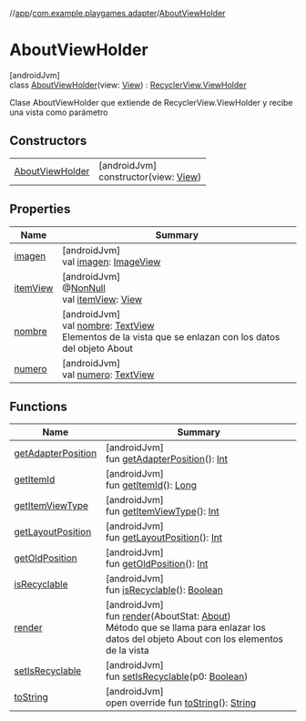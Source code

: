 //[app](../../../index.md)/[com.example.playgames.adapter](../index.md)/[AboutViewHolder](index.md)

# AboutViewHolder

[androidJvm]\
class [AboutViewHolder](index.md)(view: [View](https://developer.android.com/reference/kotlin/android/view/View.html)) : [RecyclerView.ViewHolder](https://developer.android.com/reference/kotlin/androidx/recyclerview/widget/RecyclerView.ViewHolder.html)

Clase AboutViewHolder que extiende de RecyclerView.ViewHolder y recibe una vista como parámetro

## Constructors

| | |
|---|---|
| [AboutViewHolder](-about-view-holder.md) | [androidJvm]<br>constructor(view: [View](https://developer.android.com/reference/kotlin/android/view/View.html)) |

## Properties

| Name | Summary |
|---|---|
| [imagen](imagen.md) | [androidJvm]<br>val [imagen](imagen.md): [ImageView](https://developer.android.com/reference/kotlin/android/widget/ImageView.html) |
| [itemView](../-genero-view-holder/index.md#29975211%2FProperties%2F-912451524) | [androidJvm]<br>@[NonNull](https://developer.android.com/reference/kotlin/androidx/annotation/NonNull.html)<br>val [itemView](../-genero-view-holder/index.md#29975211%2FProperties%2F-912451524): [View](https://developer.android.com/reference/kotlin/android/view/View.html) |
| [nombre](nombre.md) | [androidJvm]<br>val [nombre](nombre.md): [TextView](https://developer.android.com/reference/kotlin/android/widget/TextView.html)<br>Elementos de la vista que se enlazan con los datos del objeto About |
| [numero](numero.md) | [androidJvm]<br>val [numero](numero.md): [TextView](https://developer.android.com/reference/kotlin/android/widget/TextView.html) |

## Functions

| Name | Summary |
|---|---|
| [getAdapterPosition](../-genero-view-holder/index.md#644519777%2FFunctions%2F-912451524) | [androidJvm]<br>fun [getAdapterPosition](../-genero-view-holder/index.md#644519777%2FFunctions%2F-912451524)(): [Int](https://kotlinlang.org/api/latest/jvm/stdlib/kotlin/-int/index.html) |
| [getItemId](../-genero-view-holder/index.md#1378485811%2FFunctions%2F-912451524) | [androidJvm]<br>fun [getItemId](../-genero-view-holder/index.md#1378485811%2FFunctions%2F-912451524)(): [Long](https://kotlinlang.org/api/latest/jvm/stdlib/kotlin/-long/index.html) |
| [getItemViewType](../-genero-view-holder/index.md#-1649344625%2FFunctions%2F-912451524) | [androidJvm]<br>fun [getItemViewType](../-genero-view-holder/index.md#-1649344625%2FFunctions%2F-912451524)(): [Int](https://kotlinlang.org/api/latest/jvm/stdlib/kotlin/-int/index.html) |
| [getLayoutPosition](../-genero-view-holder/index.md#-1407255826%2FFunctions%2F-912451524) | [androidJvm]<br>fun [getLayoutPosition](../-genero-view-holder/index.md#-1407255826%2FFunctions%2F-912451524)(): [Int](https://kotlinlang.org/api/latest/jvm/stdlib/kotlin/-int/index.html) |
| [getOldPosition](../-genero-view-holder/index.md#-1203059319%2FFunctions%2F-912451524) | [androidJvm]<br>fun [getOldPosition](../-genero-view-holder/index.md#-1203059319%2FFunctions%2F-912451524)(): [Int](https://kotlinlang.org/api/latest/jvm/stdlib/kotlin/-int/index.html) |
| [isRecyclable](../-genero-view-holder/index.md#-1703443315%2FFunctions%2F-912451524) | [androidJvm]<br>fun [isRecyclable](../-genero-view-holder/index.md#-1703443315%2FFunctions%2F-912451524)(): [Boolean](https://kotlinlang.org/api/latest/jvm/stdlib/kotlin/-boolean/index.html) |
| [render](render.md) | [androidJvm]<br>fun [render](render.md)(AboutStat: [About](../../com.example.playgames/-about/index.md))<br>Método que se llama para enlazar los datos del objeto About con los elementos de la vista |
| [setIsRecyclable](../-genero-view-holder/index.md#-1860912636%2FFunctions%2F-912451524) | [androidJvm]<br>fun [setIsRecyclable](../-genero-view-holder/index.md#-1860912636%2FFunctions%2F-912451524)(p0: [Boolean](https://kotlinlang.org/api/latest/jvm/stdlib/kotlin/-boolean/index.html)) |
| [toString](../-genero-view-holder/index.md#-1200015593%2FFunctions%2F-912451524) | [androidJvm]<br>open override fun [toString](../-genero-view-holder/index.md#-1200015593%2FFunctions%2F-912451524)(): [String](https://kotlinlang.org/api/latest/jvm/stdlib/kotlin/-string/index.html) |
